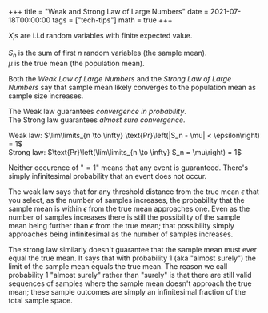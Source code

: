 +++
title = "Weak and Strong Law of Large Numbers"
date = 2021-07-18T00:00:00
tags = ["tech-tips"]
math = true
+++

$X_i$s are i.i.d random variables with finite expected value.

$S_n$ is the sum of first $n$ random variables (the sample mean).<br/>
$\mu$ is the true mean (the population mean).

Both the _Weak Law of Large Numbers_ and the _Strong Law of Large Numbers_ say that sample mean likely converges to the population mean as sample size increases.

The Weak law guarantees _convergence in probability_.<br/>
The Strong law guarantees _almost sure convergence_.

Weak law: $\lim\limits_{n \to \infty} \text{Pr}\left(|S_n - \mu| < \epsilon\right) = 1$<br/>
Strong law: $\text{Pr}\left(\lim\limits_{n \to \infty} S_n = \mu\right) = 1$

Neither occurence of "$=1$" means that any event is guaranteed. There's simply infinitesimal probability that an event does not occur.

The weak law says that for any threshold distance from the true mean $\epsilon$ that you select, as the number of samples increases, the probability that the sample mean is within $\epsilon$ from the true mean approaches one. Even as the number of samples increases there is still the possibility of the sample mean being further than $\epsilon$ from the true mean; that possibility simply approaches being infinitesimal as the number of samples increases.

The strong law similarly doesn't guarantee that the sample mean must ever equal the true mean. It says that with probability 1 (aka "almost surely") the limit of the sample mean equals the true mean.
The reason we call probability 1 "almost surely" rather than "surely" is that there are still valid sequences of samples where the sample mean doesn't approach the true mean; these sample outcomes are simply an infinitesimal fraction of the total sample space.
